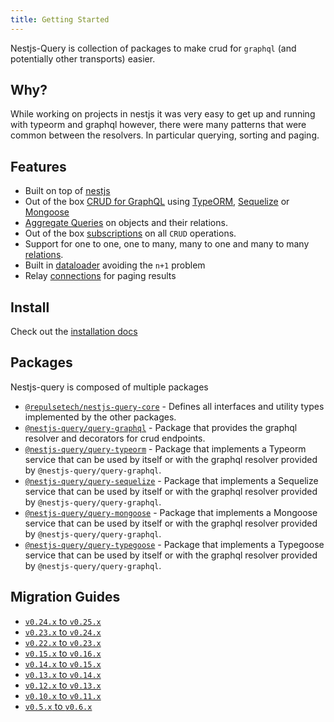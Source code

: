 ```yaml
---
title: Getting Started
---
```


Nestjs-Query is collection of packages to make crud for `graphql` (and potentially other transports) easier.

## Why?

While working on projects in nestjs it was very easy to get up and running with typeorm and graphql however, there were many patterns that were common between the resolvers. In particular querying, sorting and paging.

## Features

- Built on top of [nestjs](https://nestjs.com/)
- Out of the box [CRUD for GraphQL](../graphql/resolvers.mdx) using [TypeORM](https://typeorm.io/), [Sequelize](https://sequelize.org/) or [Mongoose](https://mongoosejs.com/)
- [Aggregate Queries](../graphql/aggregations.mdx) on objects and their relations.
- Out of the box [subscriptions](../graphql/subscriptions.mdx) on all `CRUD` operations.
- Support for one to one, one to many, many to one and many to many [relations](../graphql/relations.mdx).
- Built in [dataloader](https://github.com/graphql/dataloader) avoiding the `n+1` problem
- Relay [connections](https://facebook.github.io/relay/graphql/connections.htm) for paging results

## Install

Check out the [installation docs](./install.md)

## Packages

Nestjs-query is composed of multiple packages

- [`@repulsetech/nestjs-query-core`](https://github.com/doug-martin/nestjs-query/tree/master/packages/core) - Defines all interfaces and utility types implemented by the other packages.
- [`@nestjs-query/query-graphql`](https://github.com/doug-martin/nestjs-query/tree/master/packages/query-graphql) - Package that provides the graphql resolver and decorators for crud endpoints.
- [`@nestjs-query/query-typeorm`](https://github.com/doug-martin/nestjs-query/tree/master/packages/query-typeorm) - Package that implements a Typeorm service that can be used by itself or with the graphql resolver provided by `@nestjs-query/query-graphql`.
- [`@nestjs-query/query-sequelize`](https://github.com/doug-martin/nestjs-query/tree/master/packages/query-sequelize) - Package that implements a Sequelize service that can be used by itself or with the graphql resolver provided by `@nestjs-query/query-graphql`.
- [`@nestjs-query/query-mongoose`](https://github.com/doug-martin/nestjs-query/tree/master/packages/query-mongoose) - Package that implements a Mongoose service that can be used by itself or with the graphql resolver provided by `@nestjs-query/query-graphql`.
- [`@nestjs-query/query-typegoose`](https://github.com/doug-martin/nestjs-query/tree/master/packages/query-typegoose) - Package that implements a Typegoose service that can be used by itself or with the graphql resolver provided by `@nestjs-query/query-graphql`.

## Migration Guides

- [`v0.24.x` to `v0.25.x`](../migration-guides/v0.24.x-to-v0.25.x.mdx)
- [`v0.23.x` to `v0.24.x`](../migration-guides/v0.23.x-to-v0.24.x.mdx)
- [`v0.22.x` to `v0.23.x`](../migration-guides/v0.22.x-to-v0.23.x.mdx)
- [`v0.15.x` to `v0.16.x`](../migration-guides/v0.15.x-to-v0.16.x.mdx)
- [`v0.14.x` to `v0.15.x`](../migration-guides/v0.14.x-to-v0.15.x.mdx)
- [`v0.13.x` to `v0.14.x`](../migration-guides/v0.13.x-to-v0.14.x.md)
- [`v0.12.x` to `v0.13.x`](../migration-guides/v0.12.x-to-v0.13.x.md)
- [`v0.10.x` to `v0.11.x`](../migration-guides/v0.10.x-to-v0.11.x.mdx)
- [`v0.5.x` to `v0.6.x`](../migration-guides/v0.5.x-to-v0.6.x.md)
